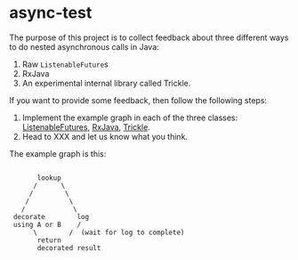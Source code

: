 async-test
==========

The purpose of this project is to collect feedback about three different ways to do nested
asynchronous calls in Java:

1. Raw ```ListenableFuture```s
2. RxJava
3. An experimental internal library called Trickle.

If you want to provide some feedback, then follow the following steps:

1. Implement the example graph in each of the three classes: 
[ListenableFutures](src/main/java/com/spotify/asynctest/ListenableFutureThing.java), 
[RxJava](src/main/java/com/spotify/asynctest/RxJavaThing.java), 
[Trickle](src/main/java/com/spotify/asynctest/TrickleThing.java).
2. Head to XXX and let us know what you think.

The example graph is this:

```

       lookup
      /      \
     /        \
    /          \
   /            \
 decorate        log
 using A or B    /
      \        /  (wait for log to complete)
       return 
       decorated result
```
